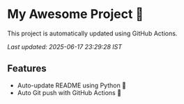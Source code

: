 # My Awesome Project 🚀

This project is automatically updated using GitHub Actions.

_Last updated: 2025-06-17 23:29:28 IST_

## Features
- Auto-update README using Python 🐍
- Auto Git push with GitHub Actions 🤖

